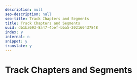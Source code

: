```yaml
---
description: null
seo-description: null
seo-title: Track Chapters and Segments
title: Track Chapters and Segments
uuid: db1ba693-8a47-4bef-bba5-202160437848
index: y
internal: n
snippet: y
translate: y
---
```


# Track Chapters and Segments

